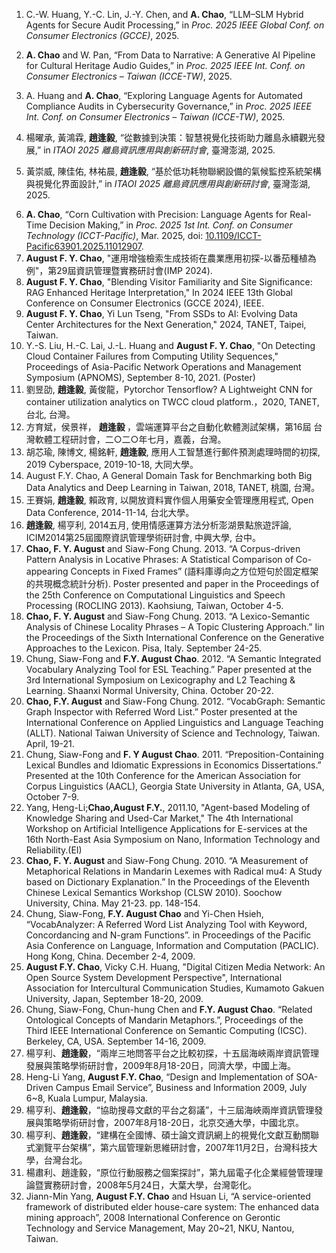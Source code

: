 <ol>
  <li>
    <p>C.-W. Huang, Y.-C. Lin, J.-Y. Chen, and <strong>A. Chao</strong>, “LLM–SLM Hybrid Agents for Secure Audit Processing,” in <em>Proc. 2025 IEEE Global Conf. on Consumer Electronics (GCCE)</em>, 2025.</p>
  </li>
  <li>
    <p><strong>A. Chao</strong> and W. Pan, “From Data to Narrative: A Generative AI Pipeline for Cultural Heritage Audio Guides,” in <em>Proc. 2025 IEEE Int. Conf. on Consumer Electronics – Taiwan (ICCE-TW)</em>, 2025.</p>
  </li>
  <li>
    <p>A. Huang and <strong>A. Chao</strong>, “Exploring Language Agents for Automated Compliance Audits in Cybersecurity Governance,” in <em>Proc. 2025 IEEE Int. Conf. on Consumer Electronics – Taiwan (ICCE-TW)</em>, 2025.</p>
  </li>
  <li>
    <p>楊曜承, 黃鴻霖, <strong>趙逢毅</strong>, “從數據到決策：智慧視覺化技術助力離島永續觀光發展,” in <em>ITAOI 2025 離島資訊應用與創新研討會</em>, 臺灣澎湖, 2025.</p>
  </li>
  <li>
    <p>黃崇威, 陳佳佑, 林祐晨, <strong>趙逢毅</strong>, “基於低功耗物聯網設備的氣候監控系統架構與視覺化界面設計,” in <em>ITAOI 2025 離島資訊應用與創新研討會</em>, 臺灣澎湖, 2025.</p>
  </li>
  <li>
    <strong>A. Chao</strong>, “Corn Cultivation with Precision: Language Agents for Real-Time Decision Making,”
    in <em>Proc. 2025 1st Int. Conf. on Consumer Technology (ICCT-Pacific)</em>, Mar. 2025,
    doi: <a href="https://doi.org/10.1109/ICCT-Pacific63901.2025.11012907">10.1109/ICCT-Pacific63901.2025.11012907</a>.
  </li>
  <li><strong>August F. Y. Chao</strong>, "運用增強檢索生成技術在農業應用初探-以番茄種植為例"，第29屆資訊管理暨實務研討會(IMP 2024).</li>
  <li><strong>August F. Y. Chao</strong>, "Blending Visitor Familiarity and Site Significance: RAG Enhanced Heritage Interpretation," In 2024 IEEE 13th Global Conference on Consumer Electronics (GCCE 2024), IEEE.</li>
  <li><strong>August F. Y. Chao</strong>, Yi Lun Tseng, "From SSDs to AI: Evolving Data Center Architectures for the Next Generation," 2024, TANET, Taipei, Taiwan.</li>
  <li>Y.-S. Liu, H.-C. Lai, J.-L. Huang and <strong>August F. Y. Chao</strong>, "On Detecting Cloud Container Failures from Computing Utility Sequences," Proceedings of Asia-Pacific Network Operations and Management Symposium (APNOMS), September 8-10, 2021. (Poster)</li>
  <li>劉昱劭, <strong>趙逢毅</strong>, 黃俊龍，Pytorchor Tensorflow? A Lightweight CNN for container utilization analytics on TWCC cloud platform.，2020, TANET, 台北, 台灣。</li>
  <li>方育斌，侯景祥， <strong>趙逢毅 </strong>，雲端運算平台之自動化軟體測試架構，第16屆 台灣軟體工程研討會，二○二○年七月，嘉義，台灣。</li>
  <li>胡芯瑜, 陳博文, 楊銘軒, <strong>趙逢毅</strong>, 應用人工智慧進行郵件預測處理時間的初探, 2019 Cyberspace, 2019-10-18, 大同大學。</li>
  <li>August F.Y. Chao, A General Domain Task for Benchmarking both Big Data Analytics and Deep Learning in Taiwan, 2018, TANET, 桃園, 台灣。</li>
  <li>王賽娟, <strong>趙逢毅</strong>, 賴政育, 以開放資料實作個人用藥安全管理應用程式, Open Data Conference, 2014-11-14, 台北大學。</li>
  <li><strong>趙逢毅</strong>, 楊亨利, 2014五月, 使用情感運算方法分析澎湖景點旅遊評論, ICIM2014第25屆國際資訊管理學術研討會, 中興大學, 台中。</li>
  <li><strong>Chao, F. Y. August</strong> and Siaw-Fong Chung. 2013. “A Corpus-driven Pattern Analysis in Locative Phrases: A Statistical Comparison of Co-appearing Concepts in Fixed Frames” (語料庫導向之方位短句於固定框架的共現概念統計分析). Poster presented and paper in the Proceedings of the 25th Conference on Computational Linguistics and Speech Processing (ROCLING 2013). Kaohsiung, Taiwan, October 4-5.</li>
  <li><strong>Chao, F. Y. August</strong> and Siaw-Fong Chung. 2013. “A Lexico-Semantic Analysis of Chinese Locality Phrases – A Topic Clustering Approach.” Iin the Proceedings of the Sixth International Conference on the Generative Approaches to the Lexicon. Pisa, Italy. September 24-25.</li>
  <li>Chung, Siaw-Fong and <strong>F.Y. August Chao</strong>. 2012. “A Semantic Integrated Vocabulary Analyzing Tool for ESL Teaching.” Paper presented at the 3rd International Symposium on Lexicography and L2 Teaching &amp; Learning. Shaanxi Normal University, China. October 20-22.</li>
  <li><strong>Chao, F.Y. August</strong> and Siaw-Fong Chung. 2012. “VocabGraph: Semantic Graph Inspector with Referred Word List.” Poster presented at the International Conference on Applied Linguistics and Language Teaching (ALLT). National Taiwan University of Science and Technology, Taiwan. April, 19-21.</li>
  <li>Chung, Siaw-Fong and <strong>F. Y August Chao</strong>. 2011. “Preposition-Containing Lexical Bundles and Idiomatic Expressions in Economics Dissertations.” Presented at the 10th Conference for the American Association for Corpus Linguistics (AACL), Georgia State University in Atlanta, GA, USA, October 7-9.</li>
  <li>Yang, Heng-Li;<strong>Chao,August F.Y.</strong>, 2011.10, "Agent-based Modeling of Knowledge Sharing and Used-Car Market," The 4th International Workshop on Artificial Intelligence Applications for E-services at the 16th North-East Asia Symposium on Nano, Information Technology and Reliability.(EI)</li>
  <li><strong>Chao, F. Y. August</strong> and Siaw-Fong Chung. 2010. “A Measurement of Metaphorical Relations in Mandarin Lexemes with Radical mu4: A Study based on Dictionary Explanation.” In the Proceedings of the Eleventh Chinese Lexical Semantics Workshop (CLSW 2010). Soochow University, China. May 21-23. pp. 148-154.</li>
  <li>Chung, Siaw-Fong, <strong>F.Y. August Chao</strong> and Yi-Chen Hsieh, “VocabAnalyzer: A Referred Word List Analyzing Tool with Keyword, Concordancing and N-gram Functions”. in Proceedings of the Pacific Asia Conference on Language, Information and Computation (PACLIC). Hong Kong, China. December 2-4, 2009.</li>
  <li><strong>August F.Y. Chao</strong>, Vicky C.H. Huang, "Digital Citizen Media Network: An Open Source System Development Perspective", International Association for Intercultural Communication Studies, Kumamoto Gakuen University, Japan, September 18-20, 2009.</li>
  <li>Chung, Siaw-Fong, Chun-hung Chen and <strong>F.Y. August Chao</strong>. “Related Ontological Concepts of Mandarin Metaphors.”, Proceedings of the Third IEEE International Conference on Semantic Computing (ICSC). Berkeley, CA, USA. September 14-16, 2009.</li>
  <li>楊亨利、<strong>趙逢毅</strong>，“兩岸三地問答平台之比較初探，十五屆海峽兩岸資訊管理發展與策略學術研討會，2009年8月18-20日，同濟大學，中國上海。</li>
  <li>Heng-Li Yang, <strong>August F.Y. Chao</strong>, “Design and Implementation of SOA-Driven Campus Email Service”, Business and Information 2009, July 6~8, Kuala Lumpur, Malaysia.</li>
  <li>楊亨利、<strong>趙逢毅</strong>，“協助搜尋文獻的平台之芻議”，十三屆海峽兩岸資訊管理發展與策略學術研討會，2007年8月18-20日，北京交通大學，中國北京。</li>
  <li>楊亨利、<strong>趙逢毅</strong>，“建構在全國博、碩士論文資訊網上的視覺化文獻互動關聯式瀏覽平台架構”，第六屆管理新思維研討會，2007年11月2日，台灣科技大學，台灣台北。</li>
  <li>楊肅利、趙逢毅，“原位行動服務之個案探討”，第九屆電子化企業經營管理理論暨實務研討會，2008年5月24日，大葉大學，台灣彰化。</li>
  <li>Jiann-Min Yang, <strong>August F.Y. Chao</strong> and Hsuan Li, “A service-oriented framework of distributed elder house-care system: The enhanced data mining approach”, 2008 International Conference on Gerontic Technology and Service Management, May 20~21, NKU, Nantou, Taiwan.</li>
</ul>